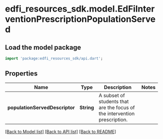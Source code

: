 # edfi_resources_sdk.model.EdFiInterventionPrescriptionPopulationServed

## Load the model package
```dart
import 'package:edfi_resources_sdk/api.dart';
```

## Properties
Name | Type | Description | Notes
------------ | ------------- | ------------- | -------------
**populationServedDescriptor** | **String** | A subset of students that are the focus of the intervention prescription. | 

[[Back to Model list]](../README.md#documentation-for-models) [[Back to API list]](../README.md#documentation-for-api-endpoints) [[Back to README]](../README.md)


